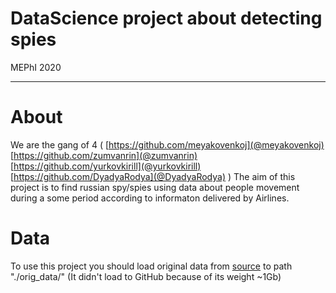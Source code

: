 # DataScience project about detecting spies
MEPhI 2020

---

# About

We are the gang of 4 ( [https://github.com/meyakovenkoj](@meyakovenkoj) [https://github.com/zumvanrin](@zumvanrin) [https://github.com/yurkovkirill](@yurkovkirill) [https://github.com/DyadyaRodya](@DyadyaRodya) )
The aim of this project is to find russian spy/spies using data about people movement during a some period according to informaton delivered by Airlines.

# Data

To use this project you should load original data from [source](https://drive.google.com/drive/folders/19bCT5pKF-QnfW05FW0Eb2dUsMrrnbUSD) to path "./orig_data/" (It didn't load to GitHub because of its weight ~1Gb)


